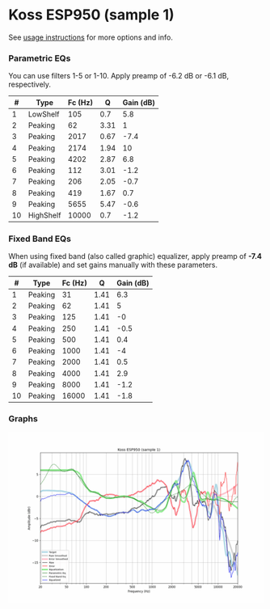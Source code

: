 # Koss ESP950 (sample 1)
See [usage instructions](https://github.com/jaakkopasanen/AutoEq#usage) for more options and info.

### Parametric EQs
You can use filters 1-5 or 1-10. Apply preamp of -6.2 dB or -6.1 dB, respectively.

|   # | Type      |   Fc (Hz) |    Q |   Gain (dB) |
|-----|-----------|-----------|------|-------------|
|   1 | LowShelf  |       105 | 0.7  |         5.8 |
|   2 | Peaking   |        62 | 3.31 |         1   |
|   3 | Peaking   |      2017 | 0.67 |        -7.4 |
|   4 | Peaking   |      2174 | 1.94 |        10   |
|   5 | Peaking   |      4202 | 2.87 |         6.8 |
|   6 | Peaking   |       112 | 3.01 |        -1.2 |
|   7 | Peaking   |       206 | 2.05 |        -0.7 |
|   8 | Peaking   |       419 | 1.67 |         0.7 |
|   9 | Peaking   |      5655 | 5.47 |        -0.6 |
|  10 | HighShelf |     10000 | 0.7  |        -1.2 |

### Fixed Band EQs
When using fixed band (also called graphic) equalizer, apply preamp of **-7.4 dB** (if available) and set gains manually with these parameters.

|   # | Type    |   Fc (Hz) |    Q |   Gain (dB) |
|-----|---------|-----------|------|-------------|
|   1 | Peaking |        31 | 1.41 |         6.3 |
|   2 | Peaking |        62 | 1.41 |         5   |
|   3 | Peaking |       125 | 1.41 |        -0   |
|   4 | Peaking |       250 | 1.41 |        -0.5 |
|   5 | Peaking |       500 | 1.41 |         0.4 |
|   6 | Peaking |      1000 | 1.41 |        -4   |
|   7 | Peaking |      2000 | 1.41 |         0.5 |
|   8 | Peaking |      4000 | 1.41 |         2.9 |
|   9 | Peaking |      8000 | 1.41 |        -1.2 |
|  10 | Peaking |     16000 | 1.41 |        -1.8 |

### Graphs
![](./Koss%20ESP950%20(sample%201).png)
